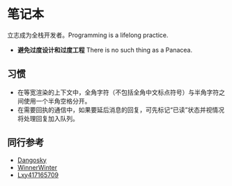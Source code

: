 # 笔记本

立志成为全栈开发者。Programming is a lifelong practice.

- **避免过度设计和过度工程** There is no such thing as a Panacea.

## 习惯

- 在等宽渲染的上下文中，全角字符（不包括全角中文标点符号）与半角字符之间使用一个半角空格分开。
- 在需要回执的通信中，如果要延后消息的回复，可先标记“已读”状态并视情况将处理回复加入队列。

## 同行参考

- [Dangosky](https://notes.dangosky.com/)
- [WinnerWinter](http://notebook.winnerwinter.com/)
- [Lxy417165709](https://github.com/Lxy417165709/Notes)
